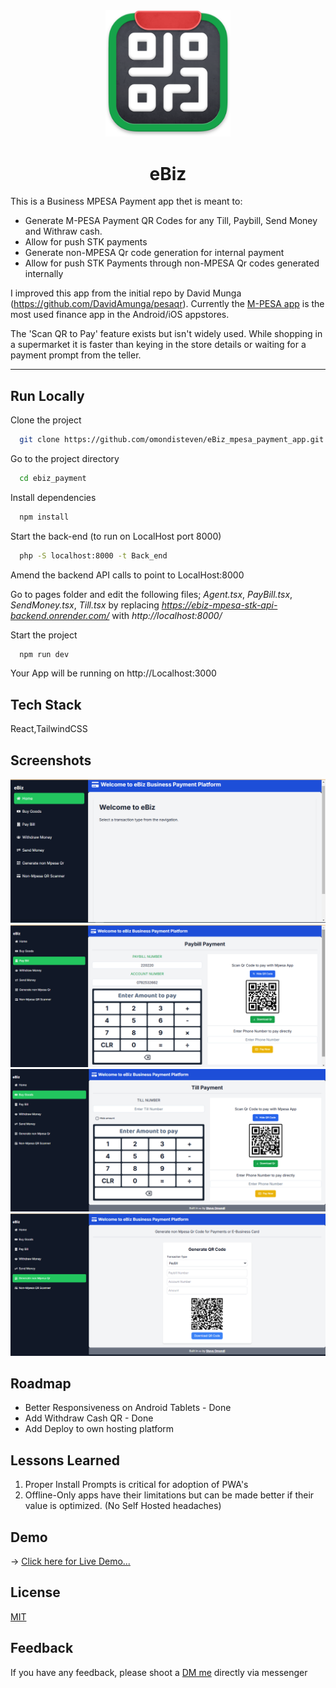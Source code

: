 <div align="center">
<img src="public/logo.svg" width="200"/>
<h1>eBiz</h1>
</div>

This is a Business MPESA Payment app thet is meant to: 
- Generate M-PESA Payment QR Codes for any Till, Paybill, Send Money and Withraw cash.
- Allow for push STK payments
- Generate non-MPESA Qr code generation for internal payment
- Allow for push STK Payments through non-MPESA Qr codes generated internally

I improved this app from the initial repo by David Munga (https://github.com/DavidAmunga/pesaqr). Currently the [M-PESA app](https://play.google.com/store/apps/details?id=com.safaricom.mpesa.lifestyle&hl=en) is the most used finance app in the Android/iOS appstores.

The 'Scan QR to Pay' feature exists but isn't widely used. While shopping in a supermarket it is faster than keying in the store details or waiting for a payment prompt from the teller.

---

## Run Locally

Clone the project

```bash
  git clone https://github.com/omondisteven/eBiz_mpesa_payment_app.git
```

Go to the project directory

```bash
  cd ebiz_payment
```

Install dependencies

```bash
  npm install
```

Start the back-end (to run on LocalHost port 8000)

```bash
  php -S localhost:8000 -t Back_end
```
Amend the backend API calls to point to LocalHost:8000

Go to pages folder and edit the following files; *Agent.tsx*, *PayBill.tsx*, *SendMoney.tsx*, *Till.tsx* by replacing *https://ebiz-mpesa-stk-api-backend.onrender.com/* with *http://localhost:8000/*

Start the project

```bash
  npm run dev
```

Your App will be running on http://Localhost:3000
## Tech Stack

React,TailwindCSS

## Screenshots

![Screenshot One](screenshots/screenshot1.png)
![Screenshot Two](screenshots/screenshot2.png)
![Screenshot Three](screenshots/screenshot3.png)
![Screenshot Four](screenshots/screenshot4.png)

## Roadmap

- Better Responsiveness on Android Tablets - Done
- Add Withdraw Cash QR - Done
- Add Deploy to own hosting platform

## Lessons Learned

1. Proper Install Prompts is critical for adoption of PWA's
2. Offline-Only apps have their limitations but can be made better if their value is optimized. (No Self Hosted headaches)

## Demo

→ [Click here for Live Demo...](https://e-biz-mpesa-payment-app.vercel.app/)

## License

[MIT](https://choosealicense.com/licenses/mit/)


## Feedback

If you have any feedback, please shoot a [DM me](https://web.facebook.com/steve.omondi.587) directly via messenger
